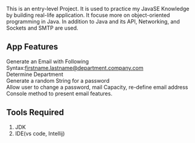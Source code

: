 This is an entry-level Project. It is used to practice my JavaSE Knowledge by building real-life application. It focuse more on object-oriented programming in Java. In addition to Java and its API, Networking, and Sockets and SMTP are used.


## App Features
Generate an Email with Following Syntax:firstname.lastname@department.company.com</br>
Determine Department </br>
Generate a random String for a password </br>
Allow user to change a password, mail Capacity, re-define email address</br>
Console method to present email features.</br>



## Tools Required
1. JDK
2. IDE(vs code, Intellij)